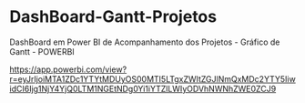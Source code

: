 # DashBoard-Gantt-Projetos
DashBoard em Power BI de Acompanhamento dos Projetos - Gráfico de Gantt - POWERBI

https://app.powerbi.com/view?r=eyJrIjoiMTA1ZDc1YTYtMDUyOS00MTI5LTgxZWItZGJlNmQxMDc2YTY5IiwidCI6Ijg1NjY4YjQ0LTM1NGEtNDg0Yi1iYTZlLWIyODVhNWNhZWE0ZCJ9
